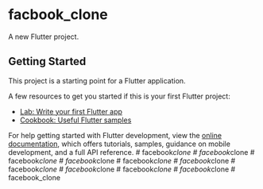 # facbook_clone

A new Flutter project.

## Getting Started

This project is a starting point for a Flutter application.

A few resources to get you started if this is your first Flutter project:

- [Lab: Write your first Flutter app](https://docs.flutter.dev/get-started/codelab)
- [Cookbook: Useful Flutter samples](https://docs.flutter.dev/cookbook)

For help getting started with Flutter development, view the
[online documentation](https://docs.flutter.dev/), which offers tutorials,
samples, guidance on mobile development, and a full API reference.
#   f a c e b o o k _ c l o n e  
 #   f a c e b o o k _ c l o n e  
 #   f a c e b o o k _ c l o n e  
 #   f a c e b o o k _ c l o n e  
 #   f a c e b o o k _ c l o n e  
 #   f a c e b o o k _ c l o n e  
 #   f a c e b o o k _ c l o n e  
 #   f a c e b o o k _ c l o n e  
 #   f a c e b o o k _ c l o n e  
 #   f a c e b o o k _ c l o n e  
 #   f a c e b o o k _ c l o n e  
 